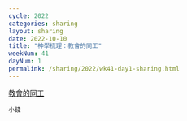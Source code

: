 ```yaml
---
cycle: 2022
categories: sharing
layout: sharing
date: 2022-10-10
title: "神學梳理：教會的同工"
weekNum: 41
dayNum: 1
permalink: /sharing/2022/wk41-day1-sharing.html
---
```


[教會的同工](https://eccseattle.github.io/media/sharing/2022/wk041/2022-10-10-bin.m4a)

`小錢`
